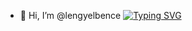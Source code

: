 - 👋 Hi, I’m @lengyelbence
[![Typing SVG](https://readme-typing-svg.herokuapp.com/?lines=First+line+of+text;Second+line+of+text)](https://git.io/typing-svg)
